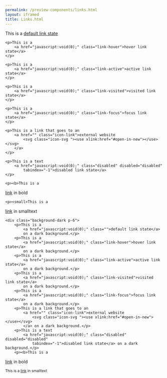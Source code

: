 ```yaml
--- 
permalink: /preview-components/links.html
layout: iframed 
title: Links.html
---
```

<div class="container">
    <p>This is a
        <a href="javascript:void(0);" class="">default link state</a>
    </p>

    <p>This is a
        <a href="javascript:void(0);" class="link-hover">hover link state</a>
    </p>

    <p>This is a
        <a href="javascript:void(0);" class="link-active">active link state</a>
    </p>

    <p>This is a
        <a href="javascript:void(0);" class="link-visited">visited link state</a>
    </p>

    <p>This is a
        <a href="javascript:void(0);" class="link-focus">focus link state</a>
    </p>

    <p>This is a link that goes to an
        <a href="" class="icon-link">external website
            <svg class="icon-svg "><use xlink:href="#open-in-new"></use></svg>
        </a>
    </p>

    <p>This is a text
        <a href="javascript:void(0);" class="disabled" disabled="disabled"
            tabindex="-1">disabled link state</a>
    </p>

    <p><b>This is a 
  <a href="javascript:void(0);" class="" >link</a>
 in bold</b></p>

    <p><small>This is a 
  <a href="javascript:void(0);" class="" >link</a>
 in smalltext</small></p>

    <div class="background-dark p-6">
        <p>This is a
            <a href="javascript:void(0);" class="">default link state</a>
            on a dark background.</p>
        <p>This is a
            <a href="javascript:void(0);" class="link-hover">hover link state</a>
            on a dark background.</p>
        <p>This is a
            <a href="javascript:void(0);" class="link-active">active link state</a>
            on a dark background.</p>
        <p>This is a
            <a href="javascript:void(0);" class="link-visited">visited link state</a>
            on a dark background.</p>
        <p>This is a
            <a href="javascript:void(0);" class="link-focus">focus link state</a>
            on a dark background.</p>
        <p>This is a link that goes to an
            <a href="" class="icon-link">external website
                <svg class="icon-svg "><use xlink:href="#open-in-new"></use></svg>
            </a> on a dark background.</p>
        <p>This is a text
            <a href="javascript:void(0);" class="disabled" disabled="disabled"
                tabindex="-1">disabled link state</a> on a dark background.</p>
        <p><b>This is a 
  <a href="javascript:void(0);" class="" >link</a>
 in bold</b></p>
        <p><small>This is a 
  <a href="javascript:void(0);" class="" >link</a>
 in smalltext</small></p>
    </div>
</div>